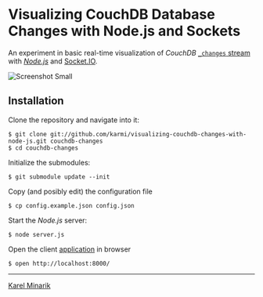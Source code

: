 # Visualizing CouchDB Database Changes with Node.js and Sockets #

An experiment in basic real-time visualization of _CouchDB_ [`_changes` stream](http://guide.couchdb.org/draft/notifications.html)
with [_Node.js_](http://nodejs.org/) and [Socket.IO](http://socket.io/).

![Screenshot Small](http://github.com/karmi/visualizing-couchdb-changes-with-node-js/raw/master/screenshot-small.png)

## Installation ##

Clone the repository and navigate into it:

    $ git clone git://github.com/karmi/visualizing-couchdb-changes-with-node-js.git couchdb-changes
    $ cd couchdb-changes

Initialize the submodules:

    $ git submodule update --init

Copy (and posibly edit) the configuration file

    $ cp config.example.json config.json

Start the _Node.js_ server:

    $ node server.js

Open the client [application](http://localhost:8000/) in browser

    $ open http://localhost:8000/

-----

[Karel Minarik](http://karmi.cz)
